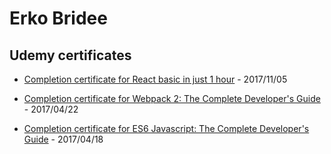 # Erko Bridee

## Udemy certificates

* [Completion certificate for React basic in just 1 hour](https://www.udemy.com/certificate/UC-EBYGETUC/) - 2017/11/05

* [Completion certificate for Webpack 2: The Complete Developer's Guide](https://www.udemy.com/certificate/UC-FQ2FC54O/) - 2017/04/22

* [Completion certificate for ES6 Javascript: The Complete Developer's Guide](https://www.udemy.com/certificate/UC-40CCZ85F/) - 2017/04/18
